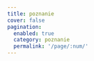 ```yaml
---
title: poznanie
cover: false
pagination: 
  enabled: true
  category: poznanie
  permalink: '/page/:num/'
---
```


